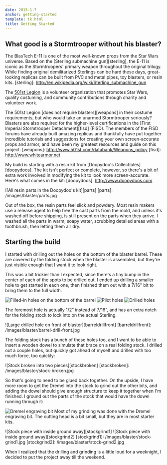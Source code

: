```yaml
---
date: 2015-1-7
anchor: getting-started
template: tk.html
title: Getting Started
---
```


What good is a Stormtrooper without his blaster?
------------------------------------------------
The BlasTech E-11 is one of the most well-known props from the Star Wars
universe. Based on the [Sterling submachine gun][sterling], the E-11 is iconic
as the Stormtroopers' primary weapon throughout the original trilogy. While
finding original demilitarized Sterlings can be hard these days, great-looking
replicas can be built from PVC and metal pipes, toy blasters, or resin kits.
[sterling]: http://en.wikipedia.org/wiki/Sterling_submachine_gun

<aside class="extra-info">
    The <a href="http://www.501st.com/mission.php">501st Legion</a> is a
    volunteer organization that promotes Star Wars, quality costuming, and
    community contributions through charity and volunteer work.
</aside>

The 501st Legion [does not require blasters][weapons] in their costume
requirements, but who would take an unarmed Stormtrooper seriously? Blasters
are also required for the higher-level certifications in the [First Imperial
Stormtrooper Detachment][fisd] (FISD). The members of the FISD forums have
already built amazing replicas and thankfully have put together incredible
tutorials and suggestions for creating your own screen-accurate props and
armor, and have been my greatest resources and guide on this project.
[weapons]: http://www.501st.com/databank/Weapons_policy
[fisd]: http://www.whitearmor.net

My build is starting with a resin kit from [Doopydoo's
Collectibles][doopydoos]. The kit isn't perfect or complete, however, so
there's a bit of extra work involved in modifying the kit to look more
screen-accurate. Here's what comes in the kit:
[doopydoos]: http://www.doopydoos.com

![All resin parts in the Doopydoo's kit][parts]
[parts]: /images/blaster/parts.jpg

Out of the box, the resin parts feel slick and powdery. Most resin makers use a
release agent to help free the cast parts from the mold, and unless it's washed
off before shipping, is still present on the parts when they arrive. I washed
all the parts in warm, soapy water, scrubbing detailed areas with a toothbrush,
then letting them air dry.


Starting the build
------------------
I started with drilling out the holes on the bottom of the blaster barrel.
These are covered by the folding stock when the blaster is assembled, but
they're just visible enough that I want it to look right.

This was a bit trickier than I expected, since there's a tiny bump in the
center of each of the spots to be drilled out. I ended up drilling a smaller
hole to get started in each one, then finished them out with a 7/16" bit to
bring them to the full width.

![Filled-in holes on the bottom of the barrel][barreldrillbefore]
![Pilot holes][barreldrillpredrill]
![Drilled holes][barreldrill]

[barreldrillbefore]: /images/blaster/barrel-drill-before.jpg
[barreldrillpredrill]: /images/blaster/barrel-drill-predrill.jpg
[barreldrill]: /images/blaster/barrel-drill.jpg

The foremost hole is actually 1/2" instead of 7/16", and has an extra notch for
the folding stock to lock into on the actual Sterling.

![Large drilled hole on front of blaster][barreldrillfront]
[barreldrillfront]: /images/blaster/barrel-drill-front.jpg

The folding stock has a bunch of these holes too, and I want to be able to
insert a wooden dowel to simulate that brace on a real folding stock. I drilled
out a couple holes, but quickly got ahead of myself and drilled with too much
force, too quickly:

![Stock broken into two pieces][stockbroken]
[stockbroken]: /images/blaster/stock-broken.jpg

So that's going to need to be glued back together. On the upside, I have more
room to get the Dremel into the stock to grind out the other bits, and adding
the dowel should give enough structure to keep it together when I'm finished. I
ground out the parts of the stock that would have the dowel running through it:

<aside class="extra-info">
    <img src="/images/tools/dremel-engraving-bit.jpg" alt="Dremel engraving bit" />
    <span class="caption">Most of my grinding was done with the Dremel
    engraving bit. The cutting head is a bit small, but they are in most
    starter kits.</span>
</aside>

![Stock piece with inside ground away][stockgrind1]
![Stock piece with inside ground away][stockgrind2]
[stockgrind1]: /images/blaster/stock-grind1.jpg
[stockgrind2]: /images/blaster/stock-grind2.jpg

When I realized that the drilling and grinding is a little loud for a
weeknight, I decided to put the project away till the weekend.



